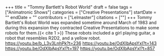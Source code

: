 +++
title = "Tommy Bartlett's Robot World"
draft = false
tags = ["Animatronic Shows"]
categories = ["Creative Presentations"]
startDate = ""
endDate = ""
contributors = ["Lelmaster"]
citations = [""]
+++
Tommy Bartlett's Robot World was expanded sometime around March of 1983 and during this expansion they contracted Creative Presentations to make some robots for them.{{< cite 1 >}} These robots included a girl playing guitar, a robot that resembles R2D2, and a yellow robot.
https://youtu.be/b_L3v3LnhPk?t=236
https://youtu.be/OdXIbApsYxI?t=143
https://youtu.be/OdXIbApsYxI?t=197
https://youtu.be/OdXIbApsYxI?t=857
